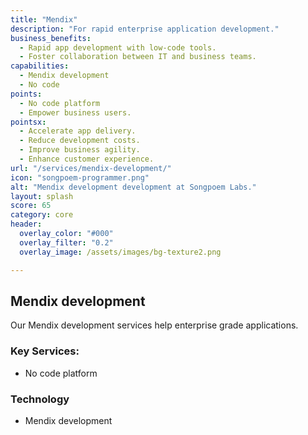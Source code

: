 ```yaml
---
title: "Mendix"
description: "For rapid enterprise application development."
business_benefits:
  - Rapid app development with low-code tools.
  - Foster collaboration between IT and business teams.
capabilities:
  - Mendix development
  - No code
points:
  - No code platform
  - Empower business users.
pointsx:
  - Accelerate app delivery.
  - Reduce development costs.
  - Improve business agility.
  - Enhance customer experience.
url: "/services/mendix-development/"
icon: "songpoem-programmer.png"
alt: "Mendix development development at Songpoem Labs."
layout: splash
score: 65
category: core
header:
  overlay_color: "#000"
  overlay_filter: "0.2"
  overlay_image: /assets/images/bg-texture2.png

---
```

## Mendix development

Our Mendix development services help enterprise grade applications.

### Key Services:
- No code platform

### Technology
- Mendix development
